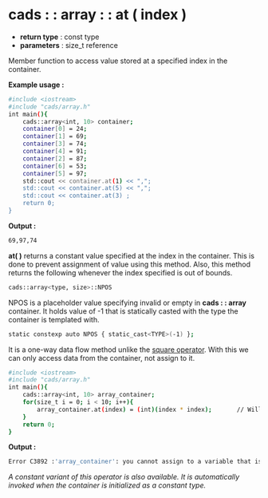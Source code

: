 # cads : : array : : at ( index )

 - **return type** : const type
 - **parameters** : size_t reference

Member function to access value stored at a specified index in the container.

**Example usage :**
```sh
#include <iostream>
#include "cads/array.h"
int main(){
	cads::array<int, 10> container;
	container[0] = 24;
	container[1] = 69;
	container[3] = 74;
	container[4] = 91;
	container[2] = 87;
	container[6] = 53;
	container[5] = 97;
	std::cout << container.at(1) << ",";
	std::cout << container.at(5) << ",";
	std::cout << container.at(3) ;
	return 0;
}
```
**Output :**
```sh
69,97,74
```
**at( )** returns a constant value specified at the index in the container. This is done to prevent assignment of value using this method. 
Also, this method returns the following whenever the index specified is out of bounds.
```sh
cads::array<type, size>::NPOS
```
NPOS is a placeholder value specifying invalid or empty in **cads : : array** container. It holds value of -1 that is statically casted with the type the container is templated with.
```sh
static constexp auto NPOS { static_cast<TYPE>(-1) };
```
It is a one-way data flow method unlike the [square operator](square_bracket_operator.md). With this we can only access data from the container, not assign to it.

```sh
#include <iostream>
#include "cads/array.h"
int main(){
	cads::array<int, 10> array_container;
	for(size_t i = 0; i < 10; i++){
		array_container.at(index) = (int)(index * index);		// Will throw Error C3892
	}
	return 0;
}
```
**Output :**
```sh
Error C3892	:'array_container': you cannot assign to a variable that is const.
```

_A constant variant of this operator is also available. It is automatically invoked when the container is initialized as a constant type._